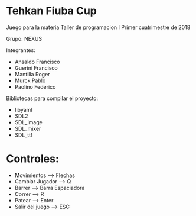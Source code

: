 # Tehkan Fiuba Cup

Juego para la materia Taller de programacion I
Primer cuatrimestre de 2018

Grupo: NEXUS

Integrantes:

- Ansaldo Francisco
- Guerini Francisco
- Mantilla Roger
- Murck Pablo
- Paolino Federico

Bibliotecas para compilar el proyecto:

- libyaml
- SDL2
- SDL_image
- SDL_mixer
- SDL_ttf

# Controles:

- Movimientos			-->			Flechas
- Cambiar Jugador		-->			Q
- Barrer				-->			Barra Espaciadora
- Correr				-->			R
- Patear				-->			Enter
- Salir del juego				-->			ESC
